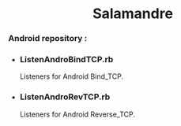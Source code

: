 <center><h1>Salamandre</h1></center>
<p>
<h3>Android repository :</h3>
<ul>
<li><h3>ListenAndroBindTCP.rb</h3>
<p>
Listeners for Android Bind_TCP.
</p>
<li><h3>ListenAndroRevTCP.rb</h3>
<p>
Listeners for Android Reverse_TCP.
</p>
</ul>
</p>